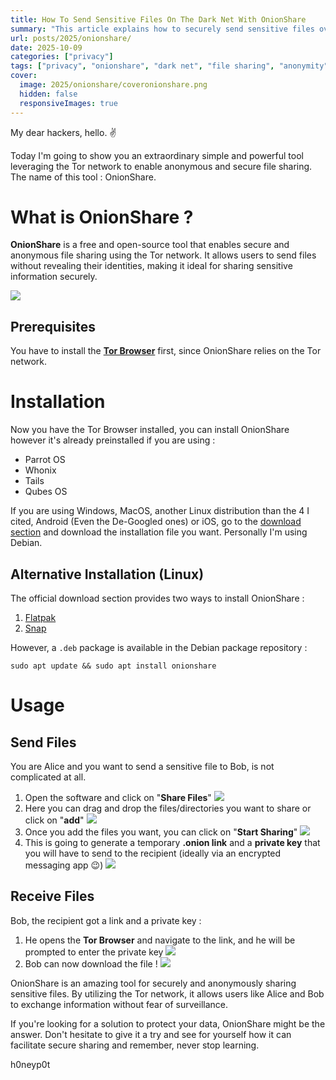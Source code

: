 ```yaml
---
title: How To Send Sensitive Files On The Dark Net With OnionShare
summary: "This article explains how to securely send sensitive files over the dark net using OnionShare. Learn step-by-step instructions and understand the importance of privacy and anonymity in digital communications."
url: posts/2025/onionshare/
date: 2025-10-09
categories: ["privacy"]
tags: ["privacy", "onionshare", "dark net", "file sharing", "anonymity"]
cover:
  image: 2025/onionshare/coveronionshare.png
  hidden: false
  responsiveImages: true
---
```

My dear hackers, hello. ✌️

Today I'm going to show you an extraordinary simple and powerful tool leveraging the Tor network to enable anonymous and secure file sharing. The name of this tool : OnionShare. 
# What is OnionShare ? 
**OnionShare** is a free and open-source tool that enables secure and anonymous file sharing using the Tor network. It allows users to send files without revealing their identities, making it ideal for sharing sensitive information securely.

![](https://onionshare.org/design-system/images/cover.png#center)
## Prerequisites
You have to install the **[Tor Browser](https://www.torproject.org/download/)** first, since OnionShare relies on the Tor network.
# Installation
Now you have the Tor Browser installed, you can install OnionShare however it's already preinstalled if you are using : 
- Parrot OS
- Whonix
- Tails
- Qubes OS

If you are using Windows, MacOS, another Linux distribution than the 4 I cited, Android (Even the De-Googled ones) or iOS, go to the [download section](https://onionshare.org/#download) and download the installation file you want. Personally I'm using Debian.
## Alternative Installation (Linux)
The official download section provides two ways to install OnionShare : 
1. [Flatpak]([https://flathub.org/apps/details/org.onionshare.OnionShare](https://flathub.org/apps/details/org.onionshare.OnionShare)) 
2. [Snap](https://snapcraft.io/onionshare)

However, a `.deb` package is available in the Debian package repository : 

```shell-session
sudo apt update && sudo apt install onionshare
```

# Usage
## Send Files
You are Alice and you want to send a sensitive file to Bob, is not complicated at all. 
1. Open the software and click on "**Share Files**" ![](/2025/onionshare/1.png)
2. Here you can drag and drop the files/directories you want to share or click on "**add**" ![](/2025/onionshare/2.png)
3. Once you add the files you want, you can click on "**Start Sharing**" ![](/2025/onionshare/3.png)
4. This is going to generate a temporary **.onion link** and a **private key** that you will have to send to the recipient (ideally via an encrypted messaging app 😉) ![](/2025/onionshare/4.png)
## Receive Files
Bob, the recipient got a link and a private key : 
1. He opens the **Tor Browser** and navigate to the link, and he will be prompted to enter the private key ![](/2025/onionshare/5.png)
2. Bob can now download the file ! ![](/2025/onionshare/6.png)

OnionShare is an amazing tool for securely and anonymously sharing sensitive files. By utilizing the Tor network, it allows users like Alice and Bob to exchange information without fear of surveillance.

If you're looking for a solution to protect your data, OnionShare might be the answer. Don't hesitate to give it a try and see for yourself how it can facilitate secure sharing and remember, never stop learning. 

h0neyp0t